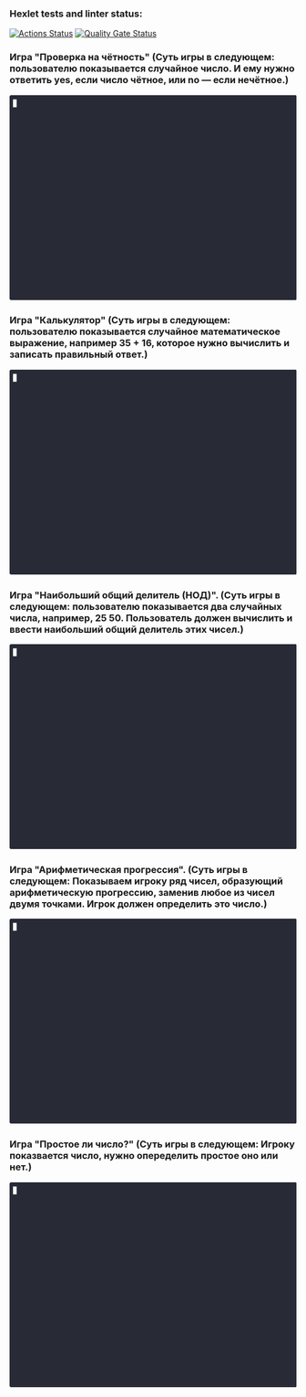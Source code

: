 ### Hexlet tests and linter status:
[![Actions Status](https://github.com/Dimon7091/java-project-61/actions/workflows/hexlet-check.yml/badge.svg)](https://github.com/Dimon7091/java-project-61/actions)
[![Quality Gate Status](https://sonarcloud.io/api/project_badges/measure?project=Dimon7091_java-project-61&metric=alert_status)](https://sonarcloud.io/summary/new_code?id=Dimon7091_java-project-61)
### Игра "Проверка на чётность" (Суть игры в следующем: пользователю показывается случайное число. И ему нужно ответить yes, если число чётное, или no — если нечётное.)
![EvenDemo](https://github.com/Dimon7091/java-project-61/blob/main/assets/EvenDemo.gif)
### Игра "Калькулятор" (Суть игры в следующем: пользователю показывается случайное математическое выражение, например 35 + 16, которое нужно вычислить и записать правильный ответ.)
![CalcDemo](https://github.com/Dimon7091/java-project-61/blob/main/assets/CalcDemo.gif)
### Игра "Наибольший общий делитель (НОД)". (Суть игры в следующем: пользователю показывается два случайных числа, например, 25 50. Пользователь должен вычислить и ввести наибольший общий делитель этих чисел.)
![GcdDemo](https://github.com/Dimon7091/java-project-61/blob/main/assets/GcdDeom.gif)
### Игра "Арифметическая прогрессия". (Суть игры в следующем: Показываем игроку ряд чисел, образующий арифметическую прогрессию, заменив любое из чисел двумя точками. Игрок должен определить это число.)
![ProgressionDemo](https://github.com/Dimon7091/java-project-61/blob/main/assets/ProgressionDemo.gif)
### Игра "Простое ли число?" (Суть игры в следующем: Игроку показвается число, нужно опеределить простое оно или нет.)
![PrimeDemo](https://github.com/Dimon7091/java-project-61/blob/main/assets/PrimeDemo.gif) 
